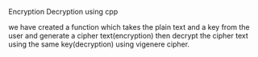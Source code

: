 Encryption Decryption using cpp

we have created a function which takes the plain text and a key from the user and generate a cipher text(encryption) then decrypt the cipher text using the same key(decryption) using vigenere cipher.
